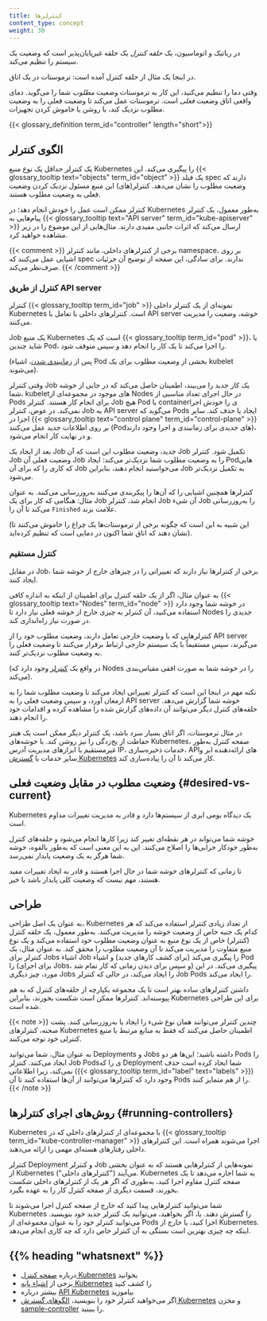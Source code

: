 ```yaml
---
title: کنترلرها
content_type: concept
weight: 30
---
```


<!-- overview -->

در رباتیک و اتوماسیون، یک _حلقه کنترل_ یک حلقه غیر‌پایان‌پذیر است که وضعیت یک سیستم را تنظیم می‌کند.

در اینجا یک مثال از حلقه کنترل آمده است: ترموستات در یک اتاق.

وقتی دما را تنظیم می‌کنید، این کار به ترموستات وضعیت *مطلوب* شما را می‌گوید. دمای واقعی اتاق وضعیت *فعلی* است. ترموستات عمل می‌کند تا وضعیت فعلی را به وضعیت مطلوب نزدیک کند، با روشن یا خاموش کردن تجهیزات.

{{< glossary_definition term_id="controller" length="short">}}



<!-- body -->

## الگوی کنترلر

یک کنترلر حداقل یک نوع منبع Kubernetes را پیگیری می‌کند. این {{< glossary_tooltip text="objects" term_id="object" >}} یک فیلد spec دارند که وضعیت مطلوب را نشان می‌دهد. کنترلر(های) این منبع مسئول نزدیک کردن وضعیت فعلی به وضعیت مطلوب هستند.

کنترلر ممکن است عمل را خودش انجام دهد؛ در Kubernetes به‌طور معمول، یک کنترلر پیام‌هایی به {{< glossary_tooltip text="API server" term_id="kube-apiserver" >}} ارسال می‌کند که اثرات جانبی مفیدی دارند. مثال‌هایی از این موضوع را در زیر مشاهده خواهید کرد.

{{< comment >}}
برخی از کنترلرهای داخلی، مانند کنترلر namespace، بر روی اشیایی عمل می‌کنند که spec ندارند. برای سادگی، این صفحه از توضیح آن جزئیات صرف‌نظر می‌کند.
{{< /comment >}}

### کنترل از طریق API server

کنترلر {{< glossary_tooltip term_id="job" >}} نمونه‌ای از یک کنترلر داخلی Kubernetes است. کنترلرهای داخلی با تعامل با API server خوشه، وضعیت را مدیریت می‌کنند.

Job یک منبع Kubernetes است که یک {{< glossary_tooltip term_id="pod" >}}، یا شاید چندین Pod، را اجرا می‌کند تا یک کار را انجام دهد و سپس متوقف شود.

(پس از [زمانبندی شدن](/docs/concepts/scheduling-eviction/)، اشیاء Pod بخشی از وضعیت مطلوب برای یک kubelet می‌شوند).

وقتی کنترلر Job یک کار جدید را می‌بیند، اطمینان حاصل می‌کند که در جایی از خوشه شما، kubeletهای موجود در مجموعه‌ای از Nodes در حال اجرای تعداد مناسبی از Pods برای انجام کار هستند.
کنترلر Job هیچ Pod یا containerی را خودش اجرا نمی‌کند. در عوض، کنترلر Job به API server می‌گوید که Pods ایجاد یا حذف کند.
سایر اجزا در {{< glossary_tooltip text="control plane" term_id="control-plane" >}} بر روی اطلاعات جدید عمل می‌کنند (Podهای جدیدی برای زمانبندی و اجرا وجود دارند)، و در نهایت کار انجام می‌شود.

بعد از ایجاد یک Job جدید، وضعیت مطلوب این است که آن Job تکمیل شود.
کنترلر Job وضعیت فعلی آن Job را به وضعیت مطلوب شما نزدیک‌تر می‌کند: ایجاد Podهایی که کاری را که برای آن Job می‌خواستید انجام دهند، بنابراین Job به تکمیل نزدیک‌تر می‌شود.

کنترلرها همچنین اشیایی را که آن‌ها را پیکربندی می‌کنند به‌روزرسانی می‌کنند.
به عنوان مثال: هنگامی که کار برای یک Job انجام شد، کنترلر Job آن شیء Job را به‌روزرسانی می‌کند تا آن را `Finished` علامت بزند.

(این شبیه به این است که چگونه برخی از ترموستات‌ها یک چراغ را خاموش می‌کنند تا نشان دهند که اتاق شما اکنون در دمایی است که تنظیم کرده‌اید).

### کنترل مستقیم

در مقابل Job، برخی از کنترلرها نیاز دارند که تغییراتی را در چیزهای خارج از خوشه شما ایجاد کنند.

به عنوان مثال، اگر از یک حلقه کنترل برای اطمینان از اینکه به اندازه کافی {{< glossary_tooltip text="Nodes" term_id="node" >}} در خوشه شما وجود دارد استفاده می‌کنید، آن کنترلر به چیزی خارج از خوشه فعلی نیاز دارد تا Nodes جدیدی را در صورت نیاز راه‌اندازی کند.

کنترلرهایی که با وضعیت خارجی تعامل دارند، وضعیت مطلوب خود را از API server می‌گیرند، سپس مستقیماً با یک سیستم خارجی ارتباط برقرار می‌کنند تا وضعیت فعلی را به وضعیت مطلوب نزدیک‌تر کنند.

(در واقع یک [کنترلر](https://github.com/kubernetes/autoscaler/) وجود دارد که Nodes را در خوشه شما به صورت افقی مقیاس‌بندی می‌کند).

نکته مهم در اینجا این است که کنترلر تغییراتی ایجاد می‌کند تا وضعیت مطلوب شما را به ارمغان آورد، و سپس وضعیت فعلی را به API server خوشه شما گزارش می‌دهد.
حلقه‌های کنترل دیگر می‌توانند آن داده‌های گزارش شده را مشاهده کرده و اقدامات خود را انجام دهند.

در مثال ترموستات، اگر اتاق بسیار سرد باشد، یک کنترلر دیگر ممکن است یک هیتر حفاظت از یخ‌زدگی را نیز روشن کند. با خوشه‌های Kubernetes، صفحه کنترل به‌طور غیرمستقیم با ابزارهای مدیریت آدرس IP، خدمات ذخیره‌سازی، APIهای ارائه‌دهنده ابر و سایر خدمات با [گسترش Kubernetes](/docs/concepts/extend-kubernetes/) کار می‌کند تا آن را پیاده‌سازی کند.

## وضعیت مطلوب در مقابل وضعیت فعلی {#desired-vs-current}

Kubernetes یک دیدگاه بومی ابری از سیستم‌ها دارد و قادر به مدیریت تغییرات مداوم است.

خوشه شما می‌تواند در هر نقطه‌ای تغییر کند زیرا کارها انجام می‌شود و حلقه‌های کنترل به‌طور خودکار خرابی‌ها را اصلاح می‌کنند. این به این معنی است که به‌طور بالقوه، خوشه شما هرگز به یک وضعیت پایدار نمی‌رسد.

تا زمانی که کنترلرهای خوشه شما در حال اجرا هستند و قادر به ایجاد تغییرات مفید هستند، مهم نیست که وضعیت کلی پایدار باشد یا خیر.

## طراحی

به عنوان یک اصل طراحی، Kubernetes از تعداد زیادی کنترلر استفاده می‌کند که هر کدام یک جنبه خاص از وضعیت خوشه را مدیریت می‌کنند. به‌طور معمول، یک حلقه کنترل (کنترلر) خاص از یک نوع منبع به عنوان وضعیت مطلوب خود استفاده می‌کند و یک نوع منبع متفاوت را مدیریت می‌کند تا آن وضعیت مطلوب را محقق کند. به عنوان مثال، یک کنترلر برای Jobs اشیاء Job را پیگیری می‌کند (برای کشف کارهای جدید) و اشیاء Pod را (برای اجرای Jobs، و سپس برای دیدن زمانی که کار تمام شد) پیگیری می‌کند. در این مورد، چیز دیگری Jobs را ایجاد می‌کند، در حالی که کنترلر Job Pods را ایجاد می‌کند.

داشتن کنترلرهای ساده بهتر است تا یک مجموعه یکپارچه از حلقه‌های کنترل که به هم پیوسته‌اند. کنترلرها ممکن است شکست بخورند، بنابراین Kubernetes برای این طراحی شده است.

{{< note >}}
چندین کنترلر می‌توانند همان نوع شیء را ایجاد یا به‌روزرسانی کنند.
پشت صحنه، کنترلرهای Kubernetes اطمینان حاصل می‌کنند که فقط به منابع مرتبط با منبع کنترلی خود توجه می‌کنند.

به عنوان مثال، شما می‌توانید Deployments و Jobs داشته باشید؛ این‌ها هر دو Pods را ایجاد می‌کنند.
کنترلر Job Podsی را که Deployment شما ایجاد کرده است حذف نمی‌کند، زیرا اطلاعاتی ({{< glossary_tooltip term_id="label" text="labels" >}}) وجود دارد که کنترلرها می‌توانند از آن‌ها استفاده کنند تا آن Pods را از هم متمایز کنند.
{{< /note >}}

## روش‌های اجرای کنترلرها {#running-controllers}

Kubernetes با مجموعه‌ای از کنترلرهای داخلی که در {{< glossary_tooltip term_id="kube-controller-manager" >}} اجرا می‌شوند همراه است. این کنترلرهای داخلی رفتارهای هسته‌ای مهمی را ارائه می‌دهند.

کنترلر Deployment و کنترلر Job نمونه‌هایی از کنترلرهایی هستند که به عنوان بخشی از Kubernetes می‌آیند ("کنترلرهای داخلی").
Kubernetes به شما اجازه می‌دهد تا یک صفحه کنترل مقاوم اجرا کنید، به‌طوری که اگر هر یک از کنترلرهای داخلی شکست بخورند، قسمت دیگری از صفحه کنترل کار را به عهده بگیرد.

شما می‌توانید کنترلرهایی پیدا کنید که خارج از صفحه کنترل اجرا می‌شوند تا Kubernetes را گسترش دهند.
یا، اگر بخواهید، می‌توانید یک کنترلر جدید خود بنویسید.
می‌توانید کنترلر خود را به عنوان مجموعه‌ای از Pods اجرا کنید، یا خارج از Kubernetes. اینکه چه چیزی بهترین است بستگی به آن کنترلر خاص دارد که چه کاری انجام می‌دهد.

## {{% heading "whatsnext" %}}

* درباره [صفحه کنترل Kubernetes](/docs/concepts/overview/components/#control-plane-components) بخوانید
* برخی از [اشیاء پایه Kubernetes](/docs/concepts/overview/working-with-objects/) را کشف کنید
* بیشتر درباره [API Kubernetes](/docs/concepts/overview/kubernetes-api/) بیاموزید
* اگر می‌خواهید کنترلر خود را بنویسید، [الگوهای گسترش Kubernetes](/docs/concepts/extend-kubernetes/#extension-patterns) و مخزن [sample-controller](https://github.com/kubernetes/sample-controller) را ببینید.

